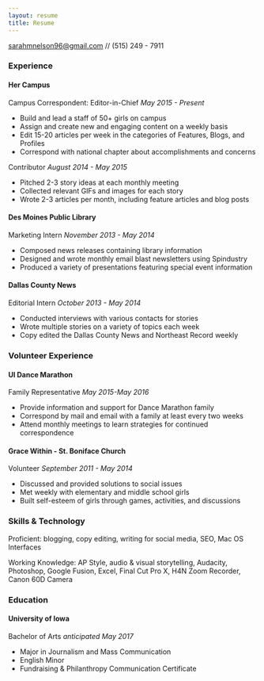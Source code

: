 ```yaml
---
layout: resume
title: Resume
---
```

[sarahmnelson96@gmail.com](mailto:sarahmnelson96@gmail.com) // (515) 249 - 7911

### Experience

#### Her Campus
Campus Correspondent: Editor-in-Chief *May 2015 - Present*

* Build and lead a staff of 50+ girls on campus
* Assign and create new and engaging content on a weekly basis
* Edit 15-20 articles per week in the categories of Features, Blogs, and Profiles
* Correspond with national chapter about accomplishments and concerns

Contributor *August 2014 - May 2015*

* Pitched 2-3 story ideas at each monthly meeting
* Collected relevant GIFs and images for each story
* Wrote 2-3 articles per month, including feature articles and blog posts


#### Des Moines Public Library
Marketing Intern *November 2013 - May 2014*

* Composed news releases containing library information
* Designed and wrote monthly email blast newsletters using Spindustry
* Produced a variety of presentations featuring special event information


#### Dallas County News
Editorial Intern  *October 2013 - May 2014*

* Conducted interviews with various contacts for stories
* Wrote multiple stories on a variety of topics each week
* Copy edited the Dallas County News and Northeast Record weekly


### Volunteer Experience

#### UI Dance Marathon 
Family Representative  *May 2015-May 2016*

* Provide information and support for Dance Marathon family
* Correspond by mail and email with a family at least every two weeks
* Attend monthly meetings to learn strategies for continued correspondence


#### Grace Within - St. Boniface Church
Volunteer *September 2011 - May 2014*

* Discussed and provided solutions to social issues
* Met weekly with elementary and middle school girls
* Built self-esteem of girls through games, activities, and discussions

### Skills & Technology

Proficient: blogging, copy editing, writing for social media, SEO, Mac OS Interfaces

Working Knowledge: AP Style, audio & visual storytelling, Audacity, Photoshop, Google Fusion, Excel, Final Cut Pro X, H4N Zoom Recorder, Canon 60D Camera

### Education

#### University of Iowa 
Bachelor of Arts *anticipated May 2017* 
* Major in Journalism and Mass Communication
* English Minor 
* Fundraising & Philanthropy Communication Certificate 
